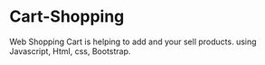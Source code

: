 # Cart-Shopping
Web Shopping Cart is helping to add and your sell products.
using Javascript, Html, css, Bootstrap.
